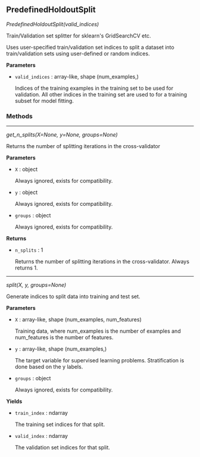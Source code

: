 ## PredefinedHoldoutSplit

*PredefinedHoldoutSplit(valid_indices)*

Train/Validation set splitter for sklearn's GridSearchCV etc.

Uses user-specified train/validation set indices to split a dataset
into train/validation sets using user-defined or random
indices.

**Parameters**

- `valid_indices` : array-like, shape (num_examples,)

    Indices of the training examples in the training set
    to be used for validation. All other indices in the
    training set are used to for a training subset
    for model fitting.

### Methods

<hr>

*get_n_splits(X=None, y=None, groups=None)*

Returns the number of splitting iterations in the cross-validator

**Parameters**

- `X` : object

    Always ignored, exists for compatibility.


- `y` : object

    Always ignored, exists for compatibility.


- `groups` : object

    Always ignored, exists for compatibility.

**Returns**

- `n_splits` : 1

    Returns the number of splitting iterations in the cross-validator.
    Always returns 1.

<hr>

*split(X, y, groups=None)*

Generate indices to split data into training and test set.

**Parameters**

- `X` : array-like, shape (num_examples, num_features)

    Training data, where num_examples is the number of examples
    and num_features is the number of features.


- `y` : array-like, shape (num_examples,)

    The target variable for supervised learning problems.
    Stratification is done based on the y labels.


- `groups` : object

    Always ignored, exists for compatibility.

**Yields**

- `train_index` : ndarray

    The training set indices for that split.


- `valid_index` : ndarray

    The validation set indices for that split.

